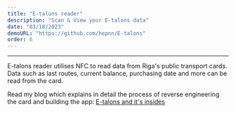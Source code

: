 ```yaml
---
title: "E-talons reader"
description: "Scan & View your E-talons data"
date: "03/18/2023"
demoURL: "https://github.com/hepnn/E-talons"
order: 6
---
```



---
E-talons reader utilises NFC to read data from Riga's public transport cards. Data such as last routes, current balance, purchasing date and more can be read from the card.


Read my blog which explains in detail the process of reverse engineering the card and building the app: [E-talons and it's insides](http://localhost:4321/blog/00-etalons-and-its-insides)